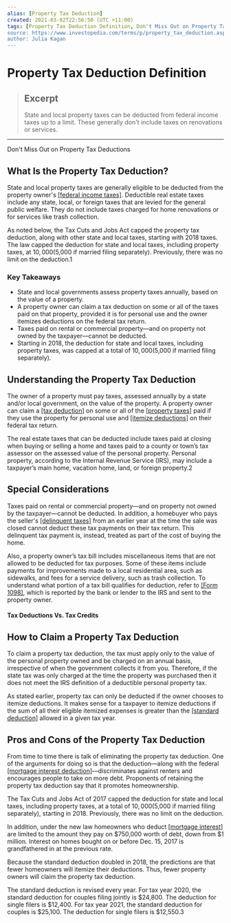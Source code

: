 ```yaml
---
alias: [Property Tax Deduction]
created: 2021-03-02T22:56:50 (UTC +11:00)
tags: [Property Tax Deduction Definition, Don't Miss Out on Property Tax Deductions]
source: https://www.investopedia.com/terms/p/property_tax_deduction.asp
author: Julia Kagan
---
```


# Property Tax Deduction Definition

> ## Excerpt
> State and local property taxes can be deducted from federal income taxes up to a limit. These generally don't include taxes on renovations or services.

---

Don't Miss Out on Property Tax Deductions
## What Is the Property Tax Deduction?

State and local property taxes are generally eligible to be deducted from the property owner's [[federal income taxes]](https://www.investopedia.com/terms/f/federal_income_tax.asp). Deductible real estate taxes include any state, local, or foreign taxes that are levied for the general public welfare. They do not include taxes charged for home renovations or for services like trash collection.

As noted below, the Tax Cuts and Jobs Act capped the property tax deduction, along with other state and local taxes, starting with 2018 taxes. The law capped the deduction for state and local taxes, including property taxes, at $10,000 ($5,000 if married filing separately). Previously, there was no limit on the deduction.1

### Key Takeaways

-   State and local governments assess property taxes annually, based on the value of a property.  
-   A property owner can claim a tax deduction on some or all of the taxes paid on that property, provided it is for personal use and the owner itemizes deductions on the federal tax return.
-   Taxes paid on rental or commercial property—and on property not owned by the taxpayer—cannot be deducted.
-   Starting in 2018, the deduction for state and local taxes, including property taxes, was capped at a total of $10,000 ($5,000 if married filing separately).

## Understanding the Property Tax Deduction

The owner of a property must pay taxes, assessed annually by a state and/or local government, on the value of the property. A property owner can claim a [[tax deduction]](https://www.investopedia.com/terms/t/tax-deduction.asp) on some or all of the [[property taxes]](https://www.investopedia.com/terms/p/propertytax.asp) paid if they use the property for personal use and [[itemize deductions]](https://www.investopedia.com/terms/i/itemizeddeduction.asp) on their federal tax return.

The real estate taxes that can be deducted include taxes paid at closing when buying or selling a home and taxes paid to a county or town’s tax assessor on the assessed value of the personal property. Personal property, according to the Internal Revenue Service (IRS), may include a taxpayer’s main home, vacation home, land, or foreign property.2

## Special Considerations

Taxes paid on rental or commercial property—and on property not owned by the taxpayer—cannot be deducted. In addition, a homebuyer who pays the seller's [[delinquent taxes]](https://www.investopedia.com/terms/b/back-taxes.asp) from an earlier year at the time the sale was closed cannot deduct these tax payments on their tax return. This delinquent tax payment is, instead, treated as part of the cost of buying the home.

Also, a property owner’s tax bill includes miscellaneous items that are not allowed to be deducted for tax purposes. Some of these items include payments for improvements made to a local residential area, such as sidewalks, and fees for a service delivery, such as trash collection. To understand what portion of a tax bill qualifies for deduction, refer to [[Form 1098]](https://www.investopedia.com/terms/f/form_1098.asp), which is reported by the bank or lender to the IRS and sent to the property owner.

#### Tax Deductions Vs. Tax Credits

## How to Claim a Property Tax Deduction

To claim a property tax deduction, the tax must apply only to the value of the personal property owned and be charged on an annual basis, irrespective of when the government collects it from you. Therefore, if the state tax was only charged at the time the property was purchased then it does not meet the IRS definition of a deductible personal property tax.

As stated earlier, property tax can only be deducted if the owner chooses to itemize deductions. It makes sense for a taxpayer to itemize deductions if the sum of all their eligible itemized expenses is greater than the [[standard deduction]](https://www.investopedia.com/terms/s/standarddeduction.asp) allowed in a given tax year.

## Pros and Cons of the Property Tax Deduction

From time to time there is talk of eliminating the property tax deduction. One of the arguments for doing so is that the deduction—along with the federal [[mortgage interest deduction]](https://www.investopedia.com/terms/home-mortgage-interest.asp)—discriminates against renters and encourages people to take on more debt. Proponents of retaining the property tax deduction say that it promotes homeownership.

The Tax Cuts and Jobs Act of 2017 capped the deduction for state and local taxes, including property taxes, at a total of $10,000 ($5,000 if married filing separately), starting in 2018. Previously, there was no limit on the deduction.

In addition, under the new law homeowners who deduct [[mortgage interest]](https://www.investopedia.com/terms/m/mortgageinterest.asp) are limited to the amount they pay on $750,000 worth of debt, down from $1 million. Interest on homes bought on or before Dec. 15, 2017 is grandfathered in at the previous rate.

Because the standard deduction doubled in 2018, the predictions are that fewer homeowners will itemize their deductions. Thus, fewer property owners will claim the property tax deduction.

The standard deduction is revised every year. For tax year 2020, the standard deduction for couples filing jointly is $24,800. The deduction for single filers is $12,400. For tax year 2021, the standard deduction for couples is $25,100. The deduction for single filers is $12,550.3
